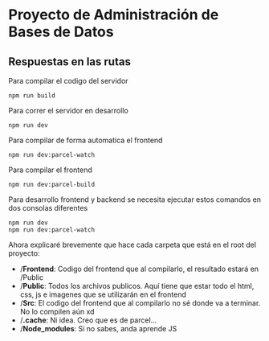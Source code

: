 # Proyecto de Administración de Bases de Datos

## Respuestas en las rutas
Para compilar el codigo del servidor 

	npm run build

Para correr el servidor en desarrollo

	npm run dev
Para compilar de forma automatica el frontend

	npm run dev:parcel-watch
Para compilar el frontend 

	npm run dev:parcel-build 


Para desarrollo frontend y backend se necesita ejecutar estos comandos en dos consolas diferentes

	npm run dev
	npm run dev:parcel-watch


Ahora explicaré brevemente que hace cada carpeta que está en el root del proyecto:


 - /**Frontend**: Codigo del frontend que al compilarlo, el resultado estará en /Public 
 - /**Public**: Todos los archivos publicos. Aquí tiene que estar todo el html, css, js e imagenes que se utilizarán en el frontend
 - /**Src**: El codigo del frontend que al compilarlo no sé donde va a terminar. No lo compilen aún xd
 - /**.cache**: Ni idea. Creo que es de parcel...
 - /**Node_modules**: Si no sabes, anda aprende JS





 


